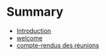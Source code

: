 # Summary

* [Introduction](README.md)
* [welcome](welcome.md)
* [compte-rendus des réunions](compte-rendus-des-reunions.md)


